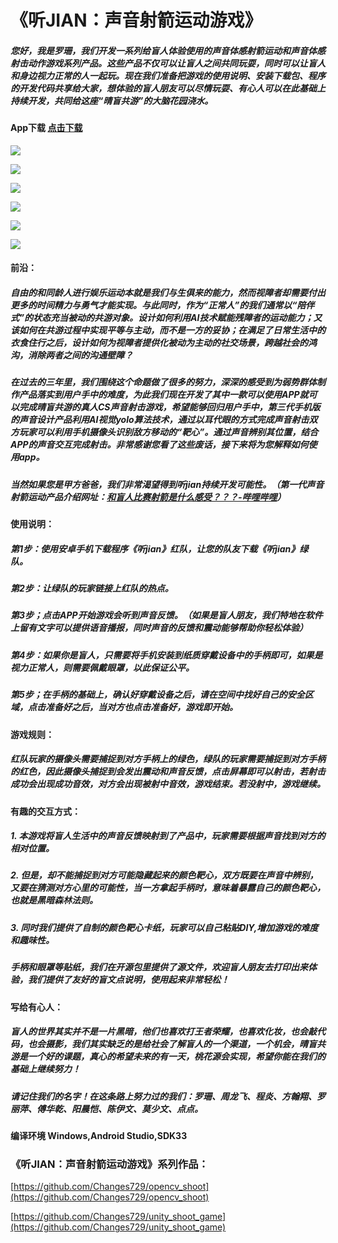 # 《听JIAN：声音射箭运动游戏》

##### 您好，我是罗珊，我们开发一系列给盲人体验使用的声音体感射箭运动和声音体感射击动作游戏系列产品。这些产品不仅可以让盲人之间共同玩耍，同时可以让盲人和身边视力正常的人一起玩。现在我们准备把游戏的使用说明、安装下载包、程序的开发代码共享给大家，想体验的盲人朋友可以尽情玩耍、有心人可以在此基础上持续开发，共同给这座“晴盲共游”的大脑花园浇水。

#### App下载 [点击下载](https://github.com/zhanglihow/ShootProject/releases)

![](https://github.com/zhanglihow/ShootProject/raw/master/pics/device-01.jpg)

![](https://github.com/zhanglihow/ShootProject/raw/master/pics/device-02.jpg)

![](https://github.com/zhanglihow/ShootProject/raw/master/pics/device-03.jpg)

![](https://github.com/zhanglihow/ShootProject/raw/master/pics/device-04.jpg)

![](https://github.com/zhanglihow/ShootProject/raw/master/pics/device-05.jpg)

![](https://github.com/zhanglihow/ShootProject/raw/master/pics/device-06.jpg)



#### 前沿：
##### 自由的和同龄人进行娱乐运动本就是我们与生俱来的能力，然而视障者却需要付出更多的时间精力与勇气才能实现。与此同时，作为“正常人”的我们通常以“陪伴式”的状态充当被动的共游对象。设计如何利用AI技术赋能残障者的运动能力；又该如何在共游过程中实现平等与主动，而不是一方的妥协；在满足了日常生活中的衣食住行之后，设计如何为视障者提供化被动为主动的社交场景，跨越社会的鸿沟，消除两者之间的沟通壁障？
##### 在过去的三年里，我们围绕这个命题做了很多的努力，深深的感受到为弱势群体制作产品落实到用户手中的难度，为此我们现在开发了其中一款可以使用APP就可以完成晴盲共游的真人CS声音射击游戏，希望能够回归用户手中，第三代手机版的声音设计产品利用AI视觉yolo算法技术，通过以耳代眼的方式完成声音射击双方玩家可以利用手机摄像头识别敌方移动的“靶心”。通过声音辨别其位置，结合APP的声音交互完成射击。非常感谢您看了这些废话，接下来将为您解释如何使用app。

##### 当然如果您是甲方爸爸，我们非常渴望得到听jian持续开发可能性。（第一代声音射箭运动产品介绍网址：[和盲人比赛射箭是什么感受？？？-哔哩哔哩]( https://b23.tv/URTlI0b)）

#### 使用说明：
##### 第1步：使用安卓手机下载程序《听jian》红队，让您的队友下载《听jian》绿队。
##### 第2步：让绿队的玩家链接上红队的热点。
##### 第3步；点击APP开始游戏会听到声音反馈。（如果是盲人朋友，我们特地在软件上留有文字可以提供语音播报，同时声音的反馈和震动能够帮助你轻松体验）
##### 第4步：如果你是盲人，只需要将手机安装到纸质穿戴设备中的手柄即可，如果是视力正常人，则需要佩戴眼罩，以此保证公平。
##### 第5步；在手柄的基础上，确认好穿戴设备之后，请在空间中找好自己的安全区域，点击准备好之后，当对方也点击准备好，游戏即开始。

#### 游戏规则：
##### 红队玩家的摄像头需要捕捉到对方手柄上的绿色，绿队的玩家需要捕捉到对方手柄的红色，因此摄像头捕捉到会发出震动和声音反馈，点击屏幕即可以射击，若射击成功会出现成功音效，对方会出现被射中音效，游戏结束。若没射中，游戏继续。

#### 有趣的交互方式：
##### 1.	本游戏将盲人生活中的声音反馈映射到了产品中，玩家需要根据声音找到对方的相对位置。
##### 2.	但是，却不能捕捉到对方可能隐藏起来的颜色靶心，双方既要在声音中辨别，又要在猜测对方心里的可能性，当一方拿起手柄时，意味着暴露自己的颜色靶心，也就是黑暗森林法则。
##### 3.	同时我们提供了自制的颜色靶心卡纸，玩家可以自己粘贴DIY,增加游戏的难度和趣味性。


##### 手柄和眼罩等贴纸，我们在开源包里提供了源文件，欢迎盲人朋友去打印出来体验，我们提供了友好的盲文点说明，使用起来非常轻松！

#### 写给有心人：
##### 盲人的世界其实并不是一片黑暗，他们也喜欢打王者荣耀，也喜欢化妆，也会敲代码，也会摄影，我们其实缺乏的是给社会了解盲人的一个渠道，一个机会，晴盲共游是一个好的课题，真心的希望未来的有一天，桃花源会实现，希望你能在我们的基础上继续努力！

##### 请记住我们的名字！在这条路上努力过的我们：罗珊、周龙飞、程炎、方翰翔、罗丽萍、傅华乾、阳晨恺、陈伊文、莫少文、点点。



#### 编译环境 Windows,Android Studio,SDK33



### 《听JIAN：声音射箭运动游戏》系列作品：

[https://github.com/Changes729/opencv_shoot](https://github.com/Changes729/opencv_shoot)

[https://github.com/Changes729/unity_shoot_game](https://github.com/Changes729/unity_shoot_game)